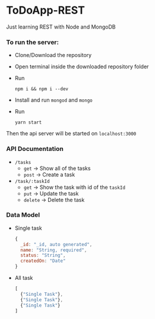 # ToDoApp-REST
Just learning REST with Node and MongoDB

### To run the server:
* Clone/Download the repository
* Open terminal inside the downloaded repository folder
* Run 

  `npm i && npm i --dev`
* Install and run `mongod` and `mongo`
* Run

  `yarn start`

Then the api server will be started on `localhost:3000`

### API Documentation
* `/tasks`
  * `get` -> Show all of the tasks
  * `post` -> Create a task
* `/task/:taskId`
  * `get` -> Show the task with id of the `taskId`
  * `put` -> Update the task
  * `delete` -> Delete the task
  
### Data Model
* Single task
  ```js
  {
    _id: "_id, auto generated",
    name: "String, required",
    status: "String",
    createdOn: "Date"
  }
  ```
* All task
  ```js
  [
    {"Single Task"},
    {"Single Task"},
    {"Single Task"}
  ]
  ```
